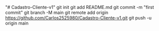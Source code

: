 "# Cadastro-Cliente-v1"  git init git add README.md git commit -m "first commit" git branch -M main git remote add origin https://github.com/Carlos2525980/Cadastro-Cliente-v1.git git push -u origin main
